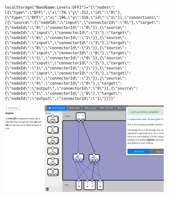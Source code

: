     localStorage["NandGame:Levels:DFF2"]="{\"nodes\":[{\"type\":\"DFF\",\"x\":79,\"y\":312,\"id\":\"0\"},{\"type\":\"DFF\",\"x\":196,\"y\":316,\"id\":\"1\"}],\"connections\":[{\"source\":{\"nodeId\":\"input\",\"connectorId\":\"0\"},\"target\":{\"nodeId\":\"0\",\"connectorId\":\"0\"}},{\"source\":{\"nodeId\":\"input\",\"connectorId\":\"1\"},\"target\":{\"nodeId\":\"0\",\"connectorId\":\"1\"}},{\"source\":{\"nodeId\":\"input\",\"connectorId\":\"3\"},\"target\":{\"nodeId\":\"0\",\"connectorId\":\"2\"}},{\"source\":{\"nodeId\":\"input\",\"connectorId\":\"0\"},\"target\":{\"nodeId\":\"1\",\"connectorId\":\"0\"}},{\"source\":{\"nodeId\":\"input\",\"connectorId\":\"2\"},\"target\":{\"nodeId\":\"1\",\"connectorId\":\"1\"}},{\"source\":{\"nodeId\":\"input\",\"connectorId\":\"3\"},\"target\":{\"nodeId\":\"1\",\"connectorId\":\"2\"}},{\"source\":{\"nodeId\":\"0\",\"connectorId\":\"0\"},\"target\":{\"nodeId\":\"output\",\"connectorId\":\"0\"}},{\"source\":{\"nodeId\":\"1\",\"connectorId\":\"0\"},\"target\":{\"nodeId\":\"output\",\"connectorId\":\"1\"}}]}"

![2/18](DFF2_COMP.png)